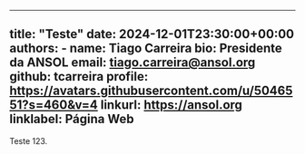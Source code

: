 
---
title: "Teste"
date: 2024-12-01T23:30:00+00:00
authors:
    - name: Tiago Carreira
      bio: Presidente da ANSOL
      email: tiago.carreira@ansol.org
      github: tcarreira
      profile: https://avatars.githubusercontent.com/u/5046551?s=460&v=4
      linkurl: https://ansol.org
      linklabel: Página Web
---

Teste 123.

